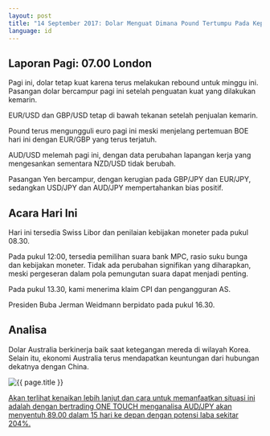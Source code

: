 ```yaml
---
layout: post
title: "14 September 2017: Dolar Menguat Dimana Pound Tertumpu Pada Keputusan BOE"
language: id
---
```

## Laporan Pagi: 07.00 London

Pagi ini, dolar tetap kuat karena terus melakukan rebound untuk minggu ini. Pasangan dolar bercampur pagi ini setelah penguatan kuat yang dilakukan kemarin.

EUR/USD dan GBP/USD tetap di bawah tekanan setelah penjualan kemarin.

Pound terus mengungguli euro pagi ini meski menjelang pertemuan BOE hari ini dengan EUR/GBP yang terus terjatuh.

AUD/USD melemah pagi ini, dengan data perubahan lapangan kerja yang mengesankan sementara NZD/USD tidak berubah.

Pasangan Yen bercampur, dengan kerugian pada GBP/JPY dan EUR/JPY, sedangkan USD/JPY dan AUD/JPY mempertahankan bias positif.

## Acara Hari Ini

Hari ini tersedia Swiss Libor dan penilaian kebijakan moneter pada pukul 08.30.

Pada pukul 12:00, tersedia pemilihan suara bank MPC, rasio suku bunga dan kebijakan moneter. Tidak ada perubahan signifikan yang diharapkan, meski pergeseran dalam pola pemungutan suara dapat menjadi penting.

Pada pukul 13.30, kami menerima klaim CPI dan pengangguran AS.

Presiden Buba Jerman Weidmann berpidato pada pukul 16.30.

## Analisa

Dolar Australia berkinerja baik saat ketegangan mereda di wilayah Korea. Selain itu, ekonomi Australia terus mendapatkan keuntungan dari hubungan dekatnya dengan China.

<img src="{{ site.url }}/images/sep-17/id-14-sep-17.png" alt="{{ page.title }}" title="{{ page.title }}">

<a href="%LINK%%?currency=USD& market=forex&underlying=frxEURGBP&formname=higherlower&duration_amount=14&duration_units=d&amount=10&amount_type=payout&expiry_type=duration&barrier=0.89market=forex&underlying=frxAUDJPY&formname=touchnotouch&duration_amount=15&duration_units=d&amount=10&amount_type=payout&expiry_type=duration&barrier=89" target="_blank">Akan terlihat kenaikan lebih lanjut dan cara untuk memanfaatkan situasi ini adalah dengan bertrading ONE TOUCH menganalisa AUD/JPY akan menyentuh 89.00 dalam 15 hari ke depan dengan potensi laba sekitar 204%.</a>